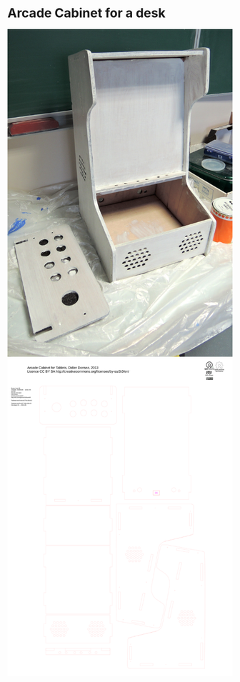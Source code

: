 # Arcade Cabinet for a desk

![Arcade Cabinet](./arcade2.jpg)
![Laser Cutter sketck](./ArcadeCabinetTablet.svg)

